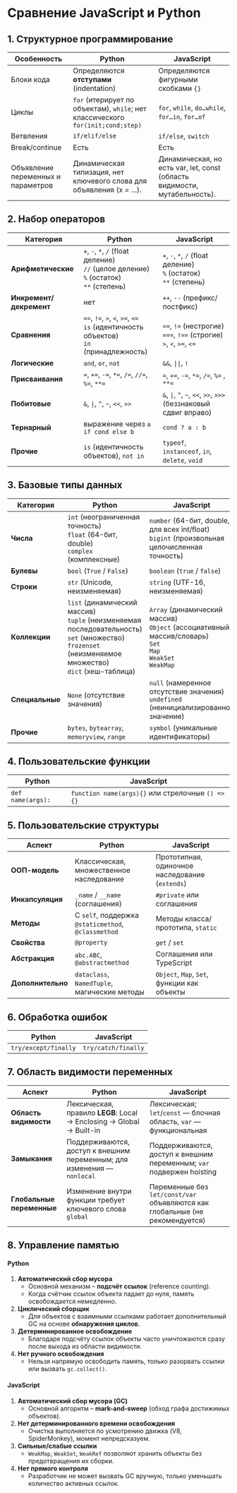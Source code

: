 # Сравнение JavaScript и Python
## 1. Структурное программирование

| Особенность                        | Python                                                                          | JavaScript                                                                |
|------------------------------------|---------------------------------------------------------------------------------|---------------------------------------------------------------------------|
| Блоки кода                         | Определяются **отступами** (indentation)                                        | Определяются фигурными скобками `{}`                                      |
| Циклы                              | `for` (итерирует по объектам), `while`; нет классического `for(init;cond;step)` | `for`, `while`, `do…while`, `for…in`, `for…of`                            |
| Ветвления                          | `if/elif/else`                                                                  | `if/else`, `switch`                                                       |
| Break/continue                     | Есть                                                                            | Есть                                                                      |
| Объявление переменных и параметров | Динамическая типизация, нет ключевого слова для объявления (x = ...).           | Динамическая, но есть var, let, const (область видимости, мутабельность). | 

## 2. Набор операторов

| Категория                  | Python                                                                                        | JavaScript                                                                |
|----------------------------|-----------------------------------------------------------------------------------------------|---------------------------------------------------------------------------|
| **Арифметические**         | `+`, `-`, `*`, `/` (float деление)<br>`//` (целое деление)<br>`%` (остаток)<br>`**` (степень) | `+`, `-`, `*`, `/` (float деление)<br>`%` (остаток)<br>`**` (степень)     |
| **Инкремент/декремент**    | нет                                                                                           | `++`, `--` (префикс/постфикс)                                             |
| **Сравнения**              | `==`, `!=`, `>`, `<`, `>=`, `<=`<br>`is` (идентичность объектов)<br>`in` (принадлежность)     | `==`, `!=` (нестрогие)<br>`===`, `!==` (строгие)<br>`>`, `<`, `>=`, `<=`  |
| **Логические**             | `and`, `or`, `not`                                                                            | `&&`, `\|\|`, `!`                                                         |
| **Присваивания**           | `=`, `+=`, `-=`, `*=`, `/=`, `//=`, `%=`, `**=`                                               | `=`, `+=`, `-=`, `*=`, `/=`, `%=` , `**=`                                 |
| **Побитовые**              | `&`, `\|`, `^`, `~`, `<<`, `>>`                                                               | `&`, `\|`, `^`, `~`, `<<`, `>>`, `>>>` (беззнаковый сдвиг вправо)         |
| **Тернарный**              | выражение через `a if cond else b`                                                            | `cond ? a : b`                                                            |
| **Прочие**                 | `is` (идентичность объектов), `not in`                                                        | `typeof`, `instanceof`, `in`, `delete`, `void`                            |

## 3. Базовые типы данных

| Категория         | Python                                                                                                                                                          | JavaScript                                                                                                            |
|-------------------|-----------------------------------------------------------------------------------------------------------------------------------------------------------------|-----------------------------------------------------------------------------------------------------------------------|
| **Числа**         | `int` (неограниченная точность)<br>`float` (64-бит, double)<br>`complex` (комплексные)                                                                          | `number` (64-бит, double, для всех int/float)<br>`bigint` (произвольная целочисленная точность)                       |
| **Булевы**        | `bool` (`True` / `False`)                                                                                                                                       | `boolean` (`true` / `false`)                                                                                          |
| **Строки**        | `str` (Unicode, неизменяемая)                                                                                                                                   | `string` (UTF-16, неизменяемая)                                                                                       |
| **Коллекции**     | `list` (динамический массив)<br>`tuple` (неизменяемая последовательность)<br>`set` (множество)<br>`frozenset` (неизменяемое множество)<br>`dict` (хеш-таблица)  | `Array` (динамический массив)<br>`Object` (ассоциативный массив/словарь)<br>`Set`<br>`Map`<br>`WeakSet`<br>`WeakMap`  |
| **Специальные**   | `None` (отсутствие значения)                                                                                                                                    | `null` (намеренное отсутствие значения)<br>`undefined` (неинициализированное значение)                                |
| **Прочие**        | `bytes`, `bytearray`, `memoryview`, `range`                                                                                                                     | `symbol` (уникальные идентификаторы)                                                                                  |

## 4. Пользовательские функции

| Python             | JavaScript                                         |
|--------------------|----------------------------------------------------|
| `def name(args):`  | `function name(args){}` или стрелочные `() => {}`  |

## 5. Пользовательские структуры

| Аспект              | Python                                                | JavaScript                                        |
|---------------------|-------------------------------------------------------|---------------------------------------------------|
| **ООП-модель**      | Классическая, множественное наследование              | Прототипная, одиночное наследование (`extends`)   |
| **Инкапсуляция**    | `_name` / `__name` (соглашения)                       | `#private` или соглашения                         |
| **Методы**          | С `self`, поддержка `@staticmethod`, `@classmethod`   | Методы класса/прототипа, `static`                 |
| **Свойства**        | `@property`                                           | `get` / `set`                                     |
| **Абстракция**      | `abc.ABC`, `@abstractmethod`                          | Соглашения или TypeScript                         |
| **Дополнительно**   | `dataclass`, `NamedTuple`, магические методы          | `Object`, `Map`, `Set`, функции как объекты       |

## 6. Обработка ошибок

| Python                 | JavaScript            |
|------------------------|-----------------------|
| `try/except/finally`   | `try/catch/finally`   |

## 7. Область видимости переменных

| Аспект                     | Python                                                                  | JavaScript                                                                    |
|----------------------------|-------------------------------------------------------------------------|-------------------------------------------------------------------------------|
| **Область видимости**      | Лексическая, правило **LEGB**: Local → Enclosing → Global → Built-in    | Лексическая; `let`/`const` — блочная область, `var` — функциональная          |
| **Замыкания**              | Поддерживаются, доступ к внешним переменным; для изменения — `nonlocal` | Поддерживаются, доступ к внешним переменным; `var` подвержен hoisting         |
| **Глобальные переменные**  | Изменение внутри функции требует ключевого слова `global`               | Переменные без `let/const/var` объявляются как глобальные (не рекомендуется)  |

## 8. Управление памятью

#### **Python**
1. **Автоматический сбор мусора**
   - Основной механизм – **подсчёт ссылок** (reference counting).
   - Когда счётчик ссылок объекта падает до нуля, память освобождается немедленно.
2. **Циклический сборщик**
   - Для объектов с взаимными ссылками работает дополнительный GC на основе **обнаружения циклов**.
3. **Детерминированное освобождение**
   - Благодаря подсчёту ссылок объекты часто уничтожаются сразу после выхода из области видимости.
4. **Нет ручного освобождения**
   - Нельзя напрямую освободить память, только разорвать ссылки или вызвать `gc.collect()`.

#### **JavaScript**
1. **Автоматический сбор мусора (GC)**
   - Основной алгоритм – **mark-and-sweep** (обход графа достижимых объектов).
2. **Нет детерминированного времени освобождения**
   - Очистка выполняется по усмотрению движка (V8, SpiderMonkey), момент непредсказуем.
3. **Сильные/слабые ссылки**
   - `WeakMap`, `WeakSet`, `WeakRef` позволяют хранить объекты без предотвращения их сборки.
4. **Нет прямого контроля**
   - Разработчик не может вызвать GC вручную, только уменьшать количество активных ссылок.